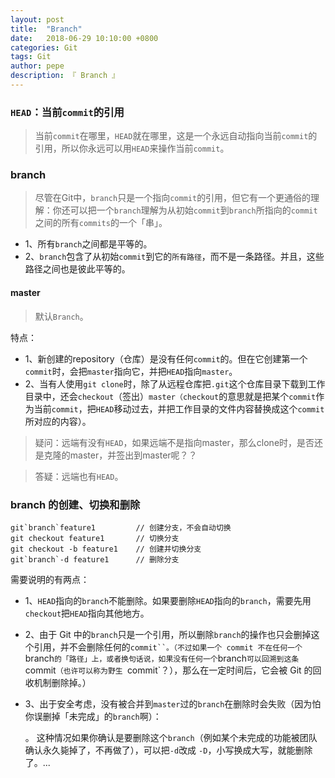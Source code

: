 ```yaml
---
layout: post
title:  "Branch"
date:   2018-06-29 10:10:00 +0800
categories: Git
tags: Git
author: pepe
description: 『 Branch 』
---
```


### **`HEAD`：当前`commit`的引用**

> 当前`commit`在哪里，`HEAD`就在哪里，这是一个永远自动指向当前`commit`的引用，所以你永远可以用`HEAD`来操作当前`commit`。

### **branch**

> 尽管在Git中，`branch`只是一个指向`commit`的引用，但它有一个更通俗的理解：你还可以把一个`branch`理解为从初始`commit`到`branch`所指向的`commit`之间的所有`commits`的一个「串」。

* 1、所有`branch`之间都是平等的。
* 2、`branch`包含了从初始`commit`到它的`所有路径`，而不是一条路径。并且，这些路径之间也是彼此平等的。

#### master

> 默认`Branch`。

特点：

* 1、新创建的repository（仓库）是没有任何`commit`的。但在它创建第一个`commit`时，会把`master`指向它，并把`HEAD`指向`master`。
* 2、当有人使用`git clone`时，除了从远程仓库把`.git`这个仓库目录下载到工作目录中，还会`checkout`（签出）`master（checkout`的意思就是把某个`commit`作为当前`commit`，把`HEAD`移动过去，并把工作目录的文件内容替换成这个`commit`所对应的内容）。

> 疑问：远端有没有`HEAD`，如果远端不是指向master，那么clone时，是否还是克隆的master，并签出到master呢？？

> 答疑：远端也有`HEAD`。

### **branch 的创建、切换和删除**
```
git`branch`feature1         // 创建分支，不会自动切换
git checkout feature1       // 切换分支
git checkout -b feature1    // 创建并切换分支
git`branch`-d feature1      // 删除分支
```

需要说明的有两点：

* 1、`HEAD`指向的`branch`不能删除。如果要删除`HEAD`指向的`branch`，需要先用`checkout`把`HEAD`指向其他地方。

* 2、由于 Git 中的`branch`只是一个引用，所以删除`branch`的操作也只会删掉这个引用，并不会删除任何的`commit``。（不过如果一个 commit 不在任何一个`branch`的「路径」上，或者换句话说，如果没有任何一个`branch`可以回溯到这条`commit`（也许可以称为野生 `commit`？），那么在一定时间后，它会被 Git 的回收机制删除掉。）

* 3、出于安全考虑，没有被合并到`master`过的`branch`在删除时会失败（因为怕你误删掉「未完成」的`branch`啊）：

    。 这种情况如果你确认是要删除这个`branch`（例如某个未完成的功能被团队确认永久毙掉了，不再做了），可以把`-d`改成 `-D`，小写换成大写，就能删除了。...
























